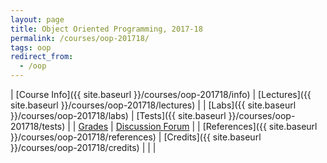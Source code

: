 ```yaml
---
layout: page
title: Object Oriented Programming, 2017-18
permalink: /courses/oop-201718/
tags: oop
redirect_from:
  - /oop
---
```


| [Course Info]({{ site.baseurl }}/courses/oop-201718/info) | [Lectures]({{ site.baseurl }}/courses/oop-201718/lectures) |
| [Labs]({{ site.baseurl }}/courses/oop-201718/labs) | [Tests]({{ site.baseurl }}/courses/oop-201718/tests) |
| [Grades](http://photon.bits-goa.ac.in/lms/grade/report/index.php?id=1149) | [Discussion Forum](https://piazza.com/bits-goa.ac.in/fall2017/csf213/home) |
| [References]({{ site.baseurl }}/courses/oop-201718/references) | [Credits]({{ site.baseurl }}/courses/oop-201718/credits) |
| |
